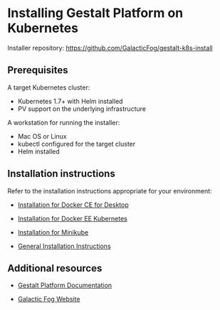 # Installing Gestalt Platform on Kubernetes

Installer repository: https://github.com/GalacticFog/gestalt-k8s-install

## Prerequisites

A target Kubernetes cluster:
* Kubernetes 1.7+ with Helm installed
* PV support on the underlying infrastructure

A workstation for running the installer:
* Mac OS or Linux
* kubectl configured for the target cluster
* Helm installed

## Installation instructions

Refer to the installation instructions appropriate for your environment:

- [Installation for Docker CE for Desktop](./readme_docker_ce_for_desktop.md)

- [Installation for Docker EE Kubernetes](./readme_docker_ee.md)

- [Installation for Minikube](./readme_minikube.md)

- [General Installation Instructions](./readme_general.md)

## Additional resources

 - [Gestalt Platform Documentation](http://docs.galacticfog.com)

 - [Galactic Fog Website](http://www.galacticfog.com)
